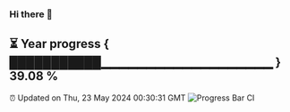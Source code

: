 ### Hi there 👋
⏳ Year progress { ███████████▁▁▁▁▁▁▁▁▁▁▁▁▁▁▁▁▁▁▁ } 39.08 %
---
⏰ Updated on Thu, 23 May 2024 00:30:31 GMT
![Progress Bar CI](https://github.com/Moyi321/Moyi321/workflows/Progress%20Bar%20CI/badge.svg)
